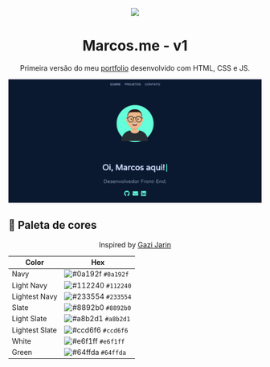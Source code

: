 <p align="center">
    <img src="assets/favicon.ico">
</p>
<h1 align="center">
    Marcos.me - v1
</h1>
<p align="center">
    Primeira versão do meu <a href="https://marcosbarcelos.github.io/Portfolio/" target="_blank">portfolio</a> desenvolvido com HTML, CSS e JS.
</p>

<img src="telas/principal.png">

## 🎨 Paleta de cores
<p align="center">
    Inspired by <a href="https://github.com/gazijarin" target="_blank">Gazi Jarin</a>
</p>

| Color          | Hex                                                                |
| -------------- | ------------------------------------------------------------------ |
| Navy           | ![#0a192f](https://via.placeholder.com/10/0a192f?text=+) `#0a192f` |
| Light Navy     | ![#112240](https://via.placeholder.com/10/0a192f?text=+) `#112240` |
| Lightest Navy  | ![#233554](https://via.placeholder.com/10/303C55?text=+) `#233554` |
| Slate          | ![#8892b0](https://via.placeholder.com/10/8892b0?text=+) `#8892b0` |
| Light Slate    | ![#a8b2d1](https://via.placeholder.com/10/a8b2d1?text=+) `#a8b2d1` |
| Lightest Slate | ![#ccd6f6](https://via.placeholder.com/10/ccd6f6?text=+) `#ccd6f6` |
| White          | ![#e6f1ff](https://via.placeholder.com/10/e6f1ff?text=+) `#e6f1ff` |
| Green          | ![#64ffda](https://via.placeholder.com/10/64ffda?text=+) `#64ffda` |
